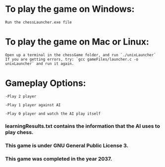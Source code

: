 # To play the game on Windows:

	Run the chessLauncher.exe file

# To play the game on Mac or Linux:

	Open up a terminal in the chessGame folder, and run `./unixLauncher`
	If you are getting errors, try: `gcc gameFiles/launcher.c -o unixLauncher` and run it again.

# Gameplay Options:

	-Play 2 player

	-Play 1 player against AI

	-Play 0 player and watch the AI play itself

### learningResults.txt contains the information that the AI uses to play chess.

### This game is under GNU General Public License 3.

### This game was completed in the year 2037.
